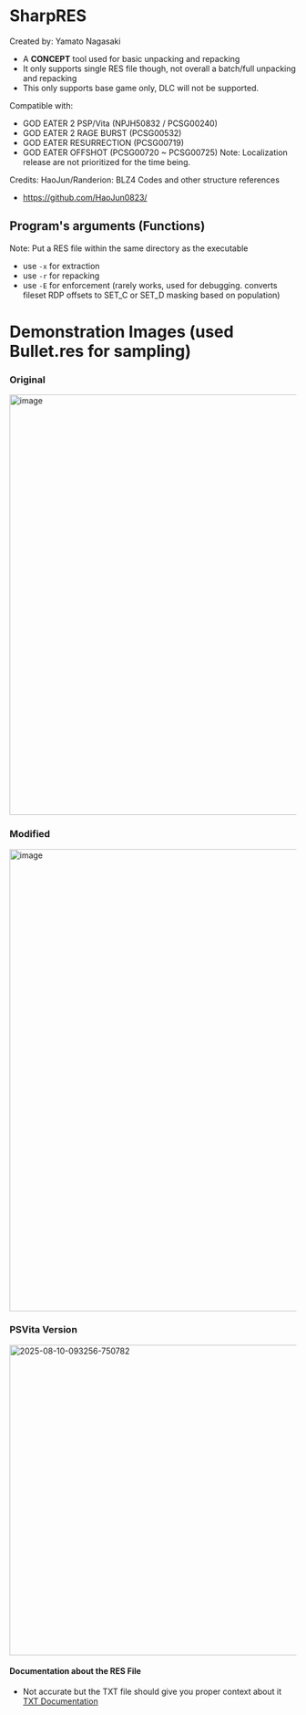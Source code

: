 # SharpRES
Created by: Yamato Nagasaki

- A **CONCEPT** tool used for basic unpacking and repacking
- It only supports single RES file though, not overall a batch/full unpacking and repacking
- This only supports base game only, DLC will not be supported.

Compatible with:
- GOD EATER 2 PSP/Vita (NPJH50832 / PCSG00240)
- GOD EATER 2 RAGE BURST (PCSG00532)
- GOD EATER RESURRECTION (PCSG00719)
- GOD EATER OFFSHOT (PCSG00720 ~ PCSG00725)
Note: Localization release are not prioritized for the time being.


Credits:
HaoJun/Randerion: BLZ4 Codes and other structure references
- https://github.com/HaoJun0823/



## Program's arguments (Functions)
Note: Put a RES file within the same directory as the executable
- use `-x` for extraction
- use `-r` for repacking
- use `-E` for enforcement (rarely works, used for debugging. converts fileset RDP offsets to SET_C or SET_D masking based on population)



# Demonstration Images (used Bullet.res for sampling)
### Original
<img width="1095" height="737" alt="image" src="https://github.com/user-attachments/assets/361af702-b138-48fc-bfbf-35648014fff5" />

### Modified
<img width="893" height="810" alt="image" src="https://github.com/user-attachments/assets/af67f736-97df-417b-9539-d0d650a2f09c" />

### PSVita Version
<img width="960" height="544" alt="2025-08-10-093256-750782" src="https://github.com/user-attachments/assets/9cf1946a-3821-4fce-b2cb-fe8ea3b60c5f" />


#### Documentation about the RES File
- Not accurate but the TXT file should give you proper context about it
[TXT Documentation](https://github.com/nachotacos69/Sharp_EATER/blob/main/GOD%20EATER%20(RES%20JP)%20Structure%20PSP%2BVita.txt)